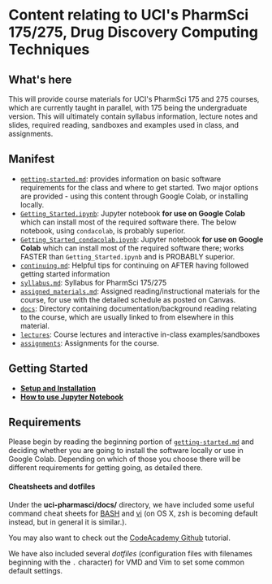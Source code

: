 # Content relating to UCI's PharmSci 175/275, Drug Discovery Computing Techniques

## What's here
This will provide course materials for UCI's PharmSci 175 and 275 courses, which are currently taught in parallel, with 175 being the undergraduate version.
This will ultimately contain syllabus information, lecture notes and slides, required reading, sandboxes and examples used in class, and assignments.

## Manifest
- [`getting-started.md`](getting-started.md): provides information on basic software requirements for the class and where to get started. Two major options are provided - using this content through Google Colab, or installing locally.
- [`Getting_Started.ipynb`](Getting_started.ipynb): Jupyter notebook **for use on Google Colab** which can install most of the required software there. The below notebook, using `condacolab`, is probably superior.
- [`Getting_Started_condacolab.ipynb`](Getting_Started_condacolab.ipynb): Jupyter notebook **for use on Google Colab** which can install most of the required software there; works FASTER than `Getting_Started.ipynb` and is PROBABLY superior.
- [`continuing.md`](continuing.md): Helpful tips for continuing on AFTER having followed getting started information
- [`syllabus.md`](syllabus.md): Syllabus for PharmSci 175/275
- [`assigned_materials.md`](assigned_materials.md): Assigned reading/instructional materials for the course, for use with the detailed schedule as posted on Canvas.
- [`docs`](docs): Directory containing documentation/background reading relating to the course, which are usually linked to from elsewhere in this material.
- [`lectures`](lectures): Course lectures and interactive in-class examples/sandboxes
- [`assignments`](assignments): Assignments for the course.

## Getting Started
- **[Setup and Installation](getting-started.md)**
- **[How to use Jupyter Notebook](http://jupyter-notebook-beginner-guide.readthedocs.io/en/latest/execute.html)**

## Requirements

Please begin by reading the beginning portion of [`getting-started.md`](getting-started.md) and deciding whether you are going to install the software locally or use in Google Colab. Depending on which of those you choose there will be different requirements for getting going, as detailed there.


#### Cheatsheets and dotfiles
Under the **uci-pharmasci/docs/** directory, we have included some useful command cheat sheets for [BASH](https://github.com/MobleyLab/drug-computing/blob/master/uci-pharmsci/docs/bash_cheatsheet.jpg) and [vi](https://github.com/MobleyLab/drug-computing/blob/master/uci-pharmsci/docs/vi_cheatsheet.pdf) (on OS X, zsh is becoming default instead, but in general it is similar.).

You may also want to check out the [CodeAcademy Github](https://www.codecademy.com/learn/learn-git) tutorial.

We have also included several _dotfiles_ (configuration files with filenames beginning with the `.` character) for VMD and Vim to set some common default settings.
